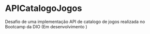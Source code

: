 # APICatalogoJogos
Desafio de uma implementação  API de catalogo de jogos realizada no Bootcamp da DIO (Em desenvolvimento )
